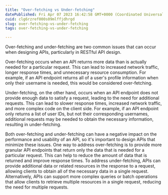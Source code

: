 ```yaml
---
title: "Over-fetching vs Under-fetching"
datePublished: Fri Apr 07 2023 16:42:58 GMT+0000 (Coordinated Universal Time)
cuid: clg6rzref000s09mlffjdhrgd
slug: over-fetching-vs-under-fetching
tags: over-fetching-vs-under-fetching

---
```


Over-fetching and under-fetching are two common issues that can occur when designing APIs, particularly in RESTful API design.

Over-fetching occurs when an API returns more data than is actually needed for a particular request. This can lead to increased network traffic, longer response times, and unnecessary resource consumption. For example, if an API endpoint returns all of a user's profile information when only their username is needed, this would be considered over-fetching.

Under-fetching, on the other hand, occurs when an API endpoint does not provide enough data to satisfy a request, leading to the need for additional requests. This can lead to slower response times, increased network traffic, and more complex code on the client side. For example, if an API endpoint only returns a list of user IDs, but not their corresponding usernames, additional requests may be needed to obtain the necessary information, resulting in under-fetching.

Both over-fetching and under-fetching can have a negative impact on the performance and usability of an API, so it's important to design APIs that minimize these issues. One way to address over-fetching is to provide more granular API endpoints that return only the data that is needed for a particular request. This can help to reduce the amount of data that is returned and improve response times. To address under-fetching, APIs can provide additional data or related resources in the response to a request, allowing clients to obtain all of the necessary data in a single request. Alternatively, APIs can support more complex queries or batch operations that allow clients to retrieve multiple resources in a single request, reducing the need for multiple requests.